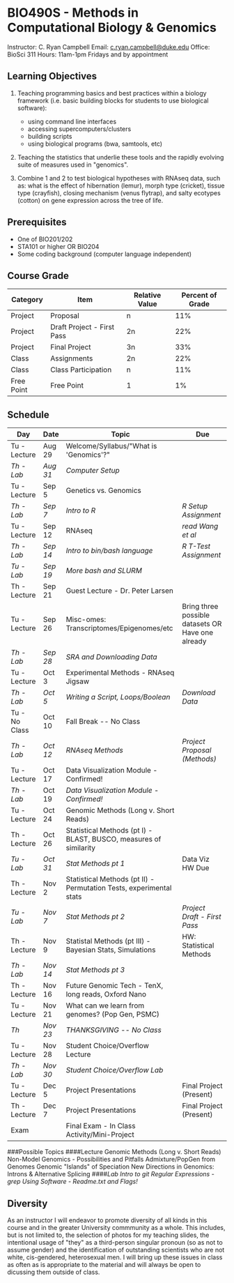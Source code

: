 # BIO490S - Methods in Computational Biology & Genomics

Instructor: C. Ryan Campbell
Email: [c.ryan.campbell@duke.edu](c.ryan.campbell@duke.edu)
Office: BioSci 311
Hours: 11am-1pm Fridays and by appointment

## Learning Objectives			
1. Teaching programming basics and best practices within a biology framework (i.e. basic building blocks for students to use biological software):
	* using command line interfaces
	* accessing supercomputers/clusters
	* building scripts
	* using biological programs (bwa, samtools, etc)

2. Teaching the statistics that underlie these tools and the rapidly evolving suite of measures used in "genomics".

3. Combine 1 and 2 to test biological hypotheses with RNAseq data, such as: what is the effect of hibernation (lemur), morph type (cricket), tissue type (crayfish), closing mechanism (venus flytrap), and salty ecotypes (cotton) on gene expression across the tree of life.

## Prerequisites
- One of BIO201/202
- STA101 or higher OR BIO204
- Some coding background (computer language independent)

## Course Grade
|Category|Item|Relative Value|Percent of Grade|
|--------|----|-------|----------------|
|Project|Proposal|n|11%|
|Project|Draft Project - First Pass|2n|22%|
|Project|Final Project|3n|33%|
|Class|Assignments|2n|22%|
|Class|Class Participation|n|11%|
|Free Point|Free Point|1|1%|

## Schedule
|Day|Date|Topic|Due|
|-------------|---------------|-----------------------------------------------------|-------------|
|Tu - Lecture|Aug 29|Welcome/Syllabus/"What is 'Genomics'?"||
|_Th - Lab_|_Aug 31_|_Computer Setup_||
|Tu - Lecture|Sep 5|Genetics vs. Genomics||
|_Th - Lab_|_Sep 7_|_Intro to R_|_R Setup Assignment_|
|Tu - Lecture|Sep 12|RNAseq|_read Wang et al_|
|_Th - Lab_|_Sep 14_|_Intro to bin/bash language_|_R T-Test Assignment_|
|_Tu - Lab_|_Sep 19_|_More bash and SLURM_||
|Th - Lecture|Sep 21|Guest Lecture - Dr. Peter Larsen||
|Tu - Lecture|Sep 26|Misc-omes: Transcriptomes/Epigenomes/etc|Bring three possible datasets OR Have one already|
|_Th - Lab_|_Sep 28_|_SRA and Downloading Data_||
|Tu - Lecture|Oct 3|Experimental Methods - RNAseq Jigsaw||
|_Th - Lab_|_Oct 5_|_Writing a Script, Loops/Boolean_|_Download Data_|
|Tu - No Class|Oct 10|Fall Break -- No Class||
|_Th - Lab_|_Oct 12_|_RNAseq Methods_|_Project Proposal (Methods)_|
|Tu - Lecture|Oct 17|Data Visualization Module - Confirmed!||
|_Th - Lab_|Oct 19|_Data Visualization Module - Confirmed!_||
|Tu - Lecture|Oct 24|Genomic Methods (Long v. Short Reads)||
|Th - Lecture|Oct 26|Statistical Methods (pt I) - BLAST, BUSCO, measures of similarity||
|_Tu - Lab_|_Oct 31_|_Stat Methods pt 1_|Data Viz HW Due|
|Th - Lecture|Nov 2|Statistical Methods (pt II) - Permutation Tests, experimental stats||
|_Tu - Lab_|_Nov 7_|_Stat Methods pt 2_|_Project Draft - First Pass_|
|Th - Lecture|Nov 9|Statistal Methods (pt III) - Bayesian Stats, Simulations|HW: Statistical Methods|
|_Th - Lab_|_Nov 14_|_Stat Methods pt 3_||
|Th - Lecture|Nov 16|Future Genomic Tech - TenX, long reads, Oxford Nano||
|Tu - Lecture|Nov 21|What can we learn from genomes? (Pop Gen, PSMC)||
|_Th_|_Nov 23_|_THANKSGIVING -- No Class_||
|Tu - Lecture|Nov 28|Student Choice/Overflow Lecture||
|_Th - Lab_|_Nov 30_|_Student Choice/Overflow Lab_||
|Tu - Lecture|Dec 5|Project Presentations|Final Project (Present)|
|Th - Lecture|Dec 7|Project Presentations|Final Project (Present)|
|Exam| |Final Exam - In Class Activity/Mini-Project||

###Possible Topics
####Lecture
Genomic Methods (Long v. Short Reads)
Non-Model Genomics - Possibilities and Pitfalls
Admixture/PopGen from Genomes
Genomic "Islands" of Speciation
New Directions in Genomics: Introns & Alternative Splicing
####_Lab_
_Intro to git_
_Regular Expressions - grep_
_Using Software - Readme.txt and Flags!_


## Diversity
As an instructor I will endeavor to promote diversity of all kinds in this course and in the greater University commmunity as a whole. This includes, but is not limited to, the selection of photos for my teaching slides, the intentional usage of "they" as a third-person singular pronoun (so as not to assume gender) and the identification of outstanding scientists who are not white, cis-gendered, heterosexual men. I will bring up these issues in class as often as is appropriate to the material and will always be open to dicussing them outside of class.